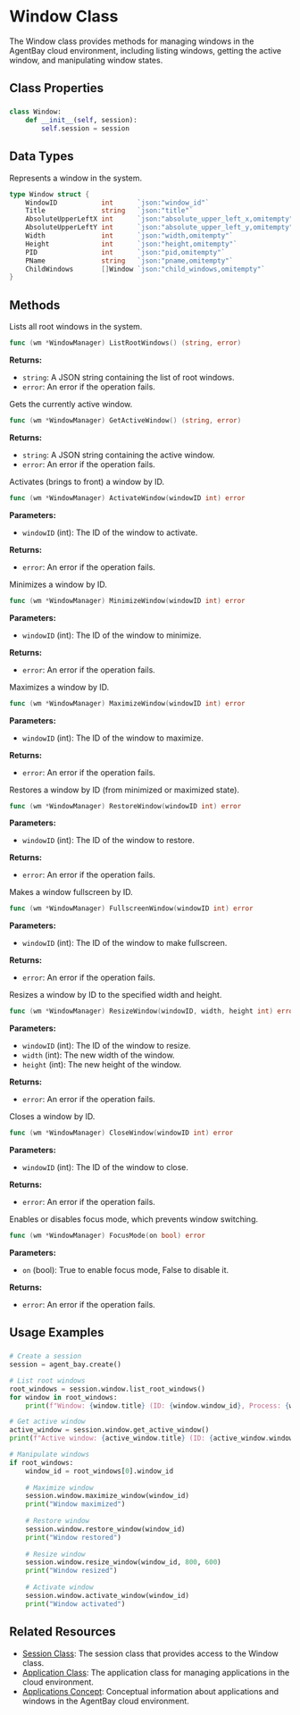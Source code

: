 # Window Class

The Window class provides methods for managing windows in the AgentBay cloud environment, including listing windows, getting the active window, and manipulating window states.

## Class Properties

###

```python
class Window:
    def __init__(self, session):
        self.session = session
```

## Data Types


Represents a window in the system.


```go
type Window struct {
    WindowID           int      `json:"window_id"`
    Title              string   `json:"title"`
    AbsoluteUpperLeftX int      `json:"absolute_upper_left_x,omitempty"`
    AbsoluteUpperLeftY int      `json:"absolute_upper_left_y,omitempty"`
    Width              int      `json:"width,omitempty"`
    Height             int      `json:"height,omitempty"`
    PID                int      `json:"pid,omitempty"`
    PName              string   `json:"pname,omitempty"`
    ChildWindows       []Window `json:"child_windows,omitempty"`
}
```

## Methods


Lists all root windows in the system.


```go
func (wm *WindowManager) ListRootWindows() (string, error)
```

**Returns:**
- `string`: A JSON string containing the list of root windows.
- `error`: An error if the operation fails.


Gets the currently active window.


```go
func (wm *WindowManager) GetActiveWindow() (string, error)
```

**Returns:**
- `string`: A JSON string containing the active window.
- `error`: An error if the operation fails.


Activates (brings to front) a window by ID.


```go
func (wm *WindowManager) ActivateWindow(windowID int) error
```

**Parameters:**
- `windowID` (int): The ID of the window to activate.

**Returns:**
- `error`: An error if the operation fails.


Minimizes a window by ID.


```go
func (wm *WindowManager) MinimizeWindow(windowID int) error
```

**Parameters:**
- `windowID` (int): The ID of the window to minimize.

**Returns:**
- `error`: An error if the operation fails.


Maximizes a window by ID.


```go
func (wm *WindowManager) MaximizeWindow(windowID int) error
```

**Parameters:**
- `windowID` (int): The ID of the window to maximize.

**Returns:**
- `error`: An error if the operation fails.


Restores a window by ID (from minimized or maximized state).


```go
func (wm *WindowManager) RestoreWindow(windowID int) error
```

**Parameters:**
- `windowID` (int): The ID of the window to restore.

**Returns:**
- `error`: An error if the operation fails.


Makes a window fullscreen by ID.


```go
func (wm *WindowManager) FullscreenWindow(windowID int) error
```

**Parameters:**
- `windowID` (int): The ID of the window to make fullscreen.

**Returns:**
- `error`: An error if the operation fails.


Resizes a window by ID to the specified width and height.


```go
func (wm *WindowManager) ResizeWindow(windowID, width, height int) error
```

**Parameters:**
- `windowID` (int): The ID of the window to resize.
- `width` (int): The new width of the window.
- `height` (int): The new height of the window.

**Returns:**
- `error`: An error if the operation fails.


Closes a window by ID.


```go
func (wm *WindowManager) CloseWindow(windowID int) error
```

**Parameters:**
- `windowID` (int): The ID of the window to close.

**Returns:**
- `error`: An error if the operation fails.


Enables or disables focus mode, which prevents window switching.


```go
func (wm *WindowManager) FocusMode(on bool) error
```

**Parameters:**
- `on` (bool): True to enable focus mode, False to disable it.

**Returns:**
- `error`: An error if the operation fails.

## Usage Examples

###

```python
# Create a session
session = agent_bay.create()

# List root windows
root_windows = session.window.list_root_windows()
for window in root_windows:
    print(f"Window: {window.title} (ID: {window.window_id}, Process: {window.pname}, PID: {window.pid})")

# Get active window
active_window = session.window.get_active_window()
print(f"Active window: {active_window.title} (ID: {active_window.window_id})")

# Manipulate windows
if root_windows:
    window_id = root_windows[0].window_id
    
    # Maximize window
    session.window.maximize_window(window_id)
    print("Window maximized")
    
    # Restore window
    session.window.restore_window(window_id)
    print("Window restored")
    
    # Resize window
    session.window.resize_window(window_id, 800, 600)
    print("Window resized")
    
    # Activate window
    session.window.activate_window(window_id)
    print("Window activated")
```

## Related Resources

- [Session Class](session.md): The session class that provides access to the Window class.
- [Application Class](application.md): The application class for managing applications in the cloud environment.
- [Applications Concept](../concepts/applications.md): Conceptual information about applications and windows in the AgentBay cloud environment. 